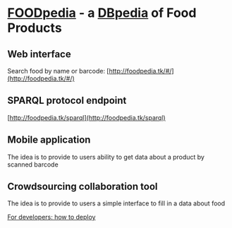 # [FOODpedia](foodpedia.tk) - a [DBpedia](http://dbpedia.org/) of Food Products
## Web interface
Search food by name or barcode: [http://foodpedia.tk/#/](http://foodpedia.tk/#/)
## SPARQL protocol endpoint
[http://foodpedia.tk/sparql](http://foodpedia.tk/sparql)
## Mobile application
The idea is to provide to users ability to get data about a product by scanned barcode
## Crowdsourcing collaboration tool
The idea is to provide to users a simple interface to fill in a data about food


[For developers: how to deploy](deployment.md)
